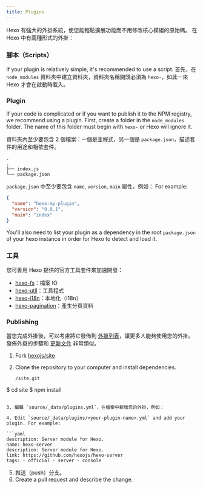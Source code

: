 ```yaml
---
title: Plugins
---
```


Hexo 有強大的外掛系統，使您能輕鬆擴展功能而不用修改核心模組的原始碼。 在 Hexo 中有兩種形式的外掛：

### 腳本（Scripts）

If your plugin is relatively simple, it's recommended to use a script. 首先，在 `node_modules` 資料夾中建立資料夾，資料夾名稱開頭必須為 `hexo-`，如此一來 Hexo 才會在啟動時載入。

### Plugin

If your code is complicated or if you want to publish it to the NPM registry, we recommend using a plugin. First, create a folder in the `node_modules` folder. The name of this folder must begin with `hexo-` or Hexo will ignore it.

資料夾內至少要包含 2 個檔案：一個是主程式，另一個是 `package.json`，描述套件的用途和相依套件。

```plain
.
.
├── index.js
└── package.json
```

`package.json` 中至少要包含 `name`, `version`, `main` 屬性，例如： For example:

```json package.json
{
  "name": "hexo-my-plugin",
  "version": "0.0.1",
  "main": "index"
}
```

You'll also need to list your plugin as a dependency in the root `package.json` of your hexo instance in order for Hexo to detect and load it.

### 工具

您可善用 Hexo 提供的官方工具套件來加速開發：

- [hexo-fs][]：檔案 IO
- [hexo-util][]：工具程式
- [hexo-i18n][]：本地化（i18n）
- [hexo-pagination][]：產生分頁資料

### Publishing

當您完成外掛後，可以考慮將它發佈到 [外掛列表](/plugins)，讓更多人能夠使用您的外掛。 發佈外掛的步驟和 [更新文件](contributing.html#更新文件) 非常類似。

1. Fork [hexojs/site][]
2. Clone the repository to your computer and install dependencies.

   ```shell
   /site.git
$ cd site
$ npm install
   ```

3. 編輯 `source/_data/plugins.yml`，在檔案中新增您的外掛，例如：

4. Edit `source/_data/plugins/<your-plugin-name>.yml` and add your plugin. For example:

   ```yaml
   description: Server module for Hexo.
   name: hexo-server
description: Server module for Hexo.
link: https://github.com/hexojs/hexo-server
tags: - official - server - console
   ```

5. 推送（push）分支。
6. Create a pull request and describe the change.

[hexo-fs]: https://github.com/hexojs/hexo-fs
[hexo-util]: https://github.com/hexojs/hexo-util
[hexo-i18n]: https://github.com/hexojs/hexo-i18n
[hexo-pagination]: https://github.com/hexojs/hexo-pagination
[hexojs/site]: https://github.com/hexojs/site
